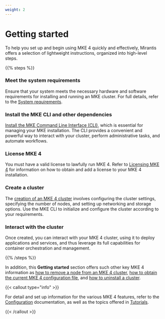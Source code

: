 ```yaml
---
weight: 2
---
```


# Getting started

To help you set up and begin using MKE 4 quickly and effectively, Mirantis
offers a selection of lightweight instructions, organized into high-level
steps.

{{% steps %}}

### Meet the system requirements

Ensure that your system meets the necessary hardware and software
requirements for installing and running an MKE cluster. For full
details, refer to the  [System requirements](system-requirements).

### Install the MKE CLI and other dependencies

[Install the MKE Command Line Interface (CLI)](install-mke-cli), which is essential for managing
your MKE installation. The CLI provides a convenient and powerful way to
interact with your cluster, perform administrative tasks, and automate
workflows.

### License MKE 4

You must have a valid license to lawfully run MKE 4. Refer to [Licensing MKE 4](licensing-mke4)
for information on how to obtain and add a license to your MKE 4 installation.

### Create a cluster

The [creation of an MKE 4 cluster](create-cluster) involves configuring the cluster settings,
specifying the number of nodes, and setting up networking and storage options.
Use the MKE CLI to initialize and configure the cluster according to your
requirements.

### Interact with the cluster

Once created, you can interact with your MKE 4 cluster, using it to deploy
applications and services, and thus leverage its full capabilities for
container orchestration and management.

{{% /steps %}}

In addition, this **Getting started** section offers such other key MKE 4
information as
[how to remove a node from an MKE 4 cluster](remove-node-from-mke4-cluster),
[how to obtain the current MKE 4 configuration file](get-current-mke-config),
and [how to uninstall a cluster](uninstall-cluster).

   {{< callout type="info" >}}

   For detail and set up information for the various MKE 4 features, refer to
   the [Configuration](../configuration) documentation, as well as
   the topics offered in [Tutorials](../tutorials).

   {{< /callout >}}
